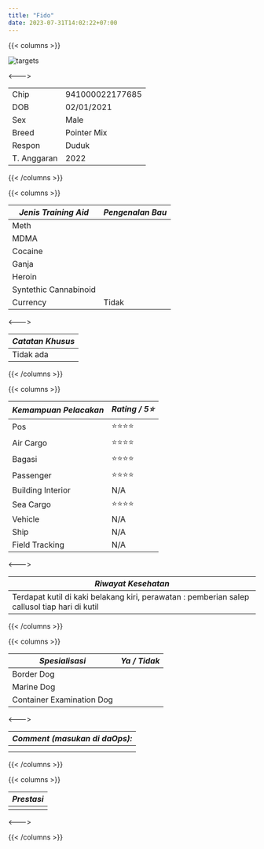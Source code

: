 ```yaml
---
title: "Fido"
date: 2023-07-31T14:02:22+07:00
---
```

{{< columns >}} <!-- begin columns block -->

![targets](/fido.jpeg)

<---> <!-- magic separator, between columns -->


|             |                 |
| ------------- | ----------------- |
| Chip        | 941000022177685 |
| DOB         | 02/01/2021      |
| Sex         | Male            |
| Breed       | Pointer Mix     |
| Respon      | Duduk           |
| T. Anggaran | 2022            |

{{< /columns >}}

{{< columns >}} <!-- begin columns block -->


| ***Jenis Training Aid*** | ***Pengenalan Bau*** |
| -------------------------- | ---------------------- |
| Meth                     |                      |
| MDMA                     |                      |
| Cocaine                  |                      |
| Ganja                    |                      |
| Heroin                   |                      |
| Syntethic Cannabinoid    |                      |
| Currency                 | Tidak                |

<---> <!-- magic separator, between columns -->


| ***Catatan Khusus*** |
| ---------------------- |
| Tidak ada            |

{{< /columns >}}

{{< columns >}} <!-- begin columns block -->


| ***Kemampuan Pelacakan*** | ***Rating / 5⭐*** |
| --------------------------- | -------------------- |
| Pos                       | ⭐⭐⭐⭐           |
| Air Cargo                 | ⭐⭐⭐⭐           |
| Bagasi                    | ⭐⭐⭐⭐           |
| Passenger                 | ⭐⭐⭐⭐           |
| Building Interior         | N/A                |
| Sea Cargo                 | ⭐⭐⭐⭐           |
| Vehicle                   | N/A                |
| Ship                      | N/A                |
| Field Tracking            | N/A                |

<---><!-- magic separator, between columns -->


| ***Riwayat Kesehatan***                                                                       |
| ----------------------------------------------------------------------------------------------- |
| Terdapat kutil di kaki belakang kiri, perawatan : pemberian salep callusol tiap hari di kutil |

{{< /columns >}}

{{< columns >}} <!-- begin columns block -->


| ***Spesialisasi***        | ***Ya / Tidak*** |
| --------------------------- | ------------------ |
| Border Dog                |                  |
| Marine Dog                |                  |
| Container Examination Dog |                  |

<---> <!-- magic separator, between columns -->


| ***Comment (masukan di daOps):*** |
| ----------------------------------- |
|                                   |
|                                   |

{{< /columns >}}

{{< columns >}} <!-- begin columns block -->


| ***Prestasi*** |
| ---------------- |
|                |

<---> <!-- magic separator, between columns -->

{{< /columns >}}
